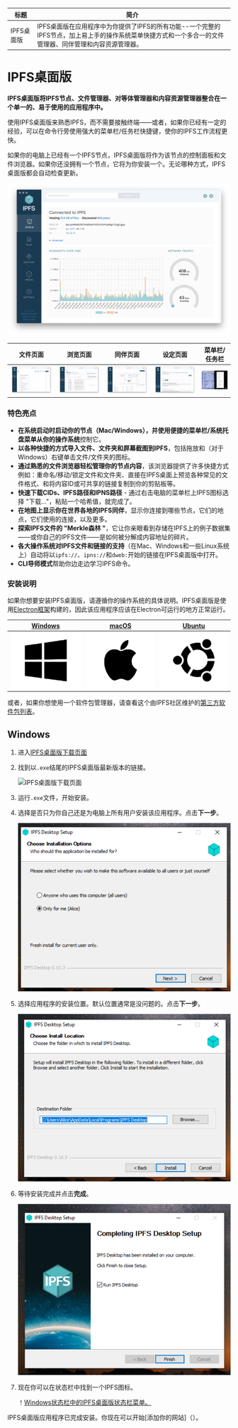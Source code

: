 标题|简介
|---|---|
IPFS桌面版|IPFS桌面版在应用程序中为你提供了IPFS的所有功能--一个完整的IPFS节点，加上易上手的操作系统菜单快捷方式和一个多合一的文件管理器、同伴管理和内容资源管理器。| 

# IPFS桌面版

**IPFS桌面版将IPFS节点、文件管理器、对等体管理器和内容资源管理器整合在一个单一的、易于使用的应用程序中。**

使用IPFS桌面版来熟悉IPFS，而不需要接触终端——或者，如果你已经有一定的经验，可以在命令行旁使用强大的菜单栏/任务栏快捷键，使你的IPFS工作流程更快。

如果你的电脑上已经有一个IPFS节点，IPFS桌面版将作为该节点的控制面板和文件浏览器。如果你还没拥有一个节点，它将为你安装一个。无论哪种方式，IPFS桌面版都会自动检查更新。

![IPFS桌面版状态屏](./图像/IPFS桌面版/desktop-status.png)

文件页面|浏览页面|同伴页面|设定页面|菜单栏/任务栏
|---|---|---|---|---|
|![文件页面截图](./图像/IPFS桌面版/desktop-files.png) | ![浏览页面截图](./图像/IPFS桌面版/desktop-explore.png) | ![同伴页面截图](./图像/IPFS桌面版/desktop-peers.png) | ![设定页面截图](./图像/IPFS桌面版/desktop-settings.png) | ![菜单栏/任务栏截图](./图像/IPFS桌面版/desktop-menubar-taskbar.png) |

### 特色亮点

- **在系统启动时启动你的节点（Mac/Windows），并使用便捷的菜单栏/系统托盘菜单从你的操作系统**控制它。
- **以各种快捷的方式导入文件、文件夹和屏幕截图到IPFS**，包括拖放和（对于Windows）右键单击文件/文件夹的图标。
- **通过熟悉的文件浏览器轻松管理你的节点内容**，该浏览器提供了许多快捷方式例如：重命名/移动/锁定文件和文件夹、直接在IPFS桌面上预览各种常见的文件格式、和将内容ID或可共享的链接复制到你的剪贴板等。
- **快速下载CIDs、IPFS路径和IPNS路径** - 通过右击电脑的菜单栏上IPFS图标选择 "下载..."，粘贴一个哈希值，就完成了。
- **在地图上显示你在世界各地的IPFS同伴**，显示你连接到哪些节点，它们的地点，它们使用的连接，以及更多。
- **探索IPFS文件的 "Merkle森林 "**，它让你亲眼看到存储在IPFS上的例子数据集——或你自己的IPFS文件——是如何被分解成内容地址的碎片。
- **各大操作系统对IPFS文件和链接的支持**（在Mac、Windows和一些Linux系统上）自动将以`ipfs://`、`ipns://`和`dweb:`开始的链接在IPFS桌面版中打开。
- **CLI导师模式**帮助你边走边学习IPFS命令。

### 安装说明

如果你想要安装IPFS桌面版，请遵循你的操作系统的具体说明。IPFS桌面版是使用[Electron框架](https://www.electronjs.org)构建的，因此该应用程序应该在Electron可运行的地方正常运行。

[Windows](#windows) | [macOS](#macos) | [Ubuntu](#ubuntu)  
|---|---|---|
| [![Windows图标](./图像/IPFS桌面版/windows-icon.png)](#windows) | [![macOS图标](./图像/IPFS桌面版/apple-icon.png)](#macos) | [![Ubuntu图标](./图像/IPFS桌面版/ubuntu-icon.png)](#ubuntu) |

或者，如果你想使用一个软件包管理器，请查看这个由IPFS社区维护的[第三方软件包列表](#软件包管理器)。

## Windows

1. 进入[IPFS桌面版下载页面](https://github.com/ipfs/ipfs-desktop/releases)
2. 找到以`.exe`结尾的IPFS桌面版最新版本的链接。

   ![IPFS桌面版下载页面](./图像/IPFS桌面版/install-windows-download-ex-page.png)

3. 运行`.exe`文件，开始安装。
4. 选择是否只为你自己还是为电脑上所有用户安装该应用程序。点击**下一步**。

   ![IPFS桌面版安装选项窗口](./图像/IPFS桌面版/install-windows-install-options.png)

5. 选择应用程序的安装位置。默认位置通常是没问题的。点击**下一步**。

   ![IPFS桌面版的安装位置窗口](./图像/IPFS桌面版/install-windows-install-location.png)

6. 等待安装完成并点击**完成**。

   ![IPFS桌面版的安装完成窗口。](./图像/IPFS桌面版/install-windows-install-finish.png)

7. 现在你可以在状态栏中找到一个IPFS图标。

   ！[Windows状态栏中的IPFS桌面版状态栏菜单。](./图像/IPFS桌面版/install-windows-ipfs-desktop-status-bar.png)

IPFS桌面版应用程序已完成安装。你现在可以开始[添加你的网站]（）。

